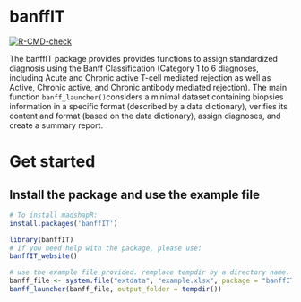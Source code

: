 
<!-- README.md is generated from README.Rmd. Please edit that file -->

# banffIT

<!-- badges: start -->

[![R-CMD-check](https://github.com/maelstrom-research/banffIT/actions/workflows/R-CMD-check.yaml/badge.svg)](https://github.com/maelstrom-research/banffIT/actions/workflows/R-CMD-check.yaml)
<!-- badges: end -->

The banffIT package provides provides functions to assign standardized
diagnosis using the Banff Classification (Category 1 to 6 diagnoses,
including Acute and Chronic active T-cell mediated rejection as well as
Active, Chronic active, and Chronic antibody mediated rejection). The
main function `banff_launcher()`considers a minimal dataset containing
biopsies information in a specific format (described by a data
dictionary), verifies its content and format (based on the data
dictionary), assign diagnoses, and create a summary report.

# Get started

## Install the package and use the example file

``` r
# To install madshapR:
install.packages('banffIT')

library(banffIT)
# If you need help with the package, please use:
banffIT_website()

# use the example file provided. remplace tempdir by a directory name.
banff_file <- system.file("extdata", "example.xlsx", package = "banffIT")
banff_launcher(banff_file, output_folder = tempdir())
```
